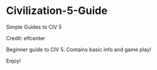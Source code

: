 # Civilization-5-Guide
Simple Guides to CIV 5

Credit: elfcenter

Beginner guide to CIV 5.
Contains basic info and game play!

Enjoy!
